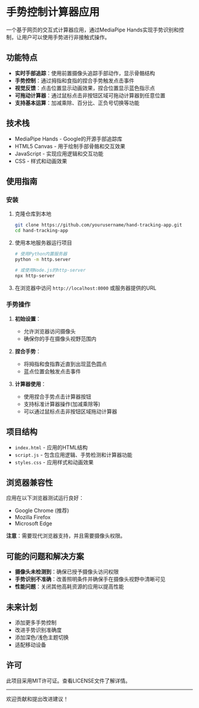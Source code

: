 # 手势控制计算器应用

一个基于网页的交互式计算器应用，通过MediaPipe Hands实现手势识别和控制，让用户可以使用手势进行非接触式操作。

## 功能特点

- **实时手部追踪**：使用前置摄像头追踪手部动作，显示骨骼结构
- **手势控制**：通过拇指和食指的捏合手势触发点击事件
- **视觉反馈**：点击位置显示动画效果，捏合位置显示蓝色指示点
- **可拖动计算器**：通过鼠标点击非按钮区域可拖动计算器到任意位置
- **支持基本运算**：加减乘除、百分比、正负号切换等功能

## 技术栈

- MediaPipe Hands - Google的开源手部追踪库
- HTML5 Canvas - 用于绘制手部骨骼和交互效果
- JavaScript - 实现应用逻辑和交互功能
- CSS - 样式和动画效果

## 使用指南

### 安装

1. 克隆仓库到本地
   ```bash
   git clone https://github.com/yourusername/hand-tracking-app.git
   cd hand-tracking-app
   ```

2. 使用本地服务器运行项目
   ```bash
   # 使用Python内置服务器
   python -m http.server
   
   # 或使用Node.js的http-server
   npx http-server
   ```

3. 在浏览器中访问 `http://localhost:8000` 或服务器提供的URL

### 手势操作

1. **初始设置**：
   - 允许浏览器访问摄像头
   - 确保你的手在摄像头视野范围内

2. **捏合手势**：
   - 将拇指和食指靠近直到出现蓝色圆点
   - 蓝点位置会触发点击事件

3. **计算器使用**：
   - 使用捏合手势点击计算器按钮
   - 支持标准计算器操作(加减乘除等)
   - 可以通过鼠标点击非按钮区域拖动计算器

## 项目结构

- `index.html` - 应用的HTML结构
- `script.js` - 包含应用逻辑、手势检测和计算器功能
- `styles.css` - 应用样式和动画效果

## 浏览器兼容性

应用在以下浏览器测试运行良好：
- Google Chrome (推荐)
- Mozilla Firefox
- Microsoft Edge

**注意**：需要现代浏览器支持，并且需要摄像头权限。

## 可能的问题和解决方案

- **摄像头未检测到**：确保已授予摄像头访问权限
- **手势识别不准确**：改善照明条件并确保手在摄像头视野中清晰可见
- **性能问题**：关闭其他高耗资源的应用以提高性能

## 未来计划

- 添加更多手势控制
- 改进手势识别准确度
- 添加深色/浅色主题切换
- 适配移动设备

## 许可

此项目采用MIT许可证。查看LICENSE文件了解详情。

---

欢迎贡献和提出改进建议！


